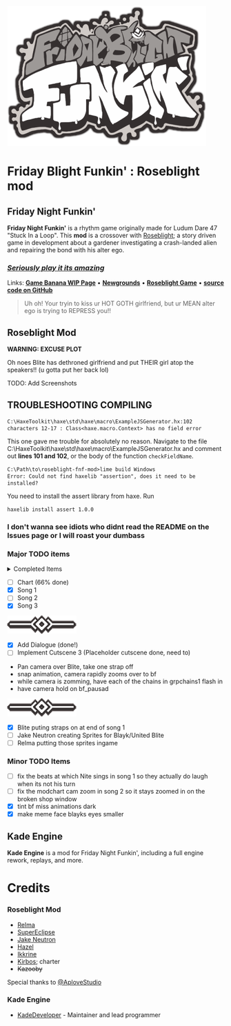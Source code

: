 ![FridayBlightFunkinLogo](art/thumbnailNewer.png)

# Friday Blight Funkin' : Roseblight mod

## Friday Night Funkin'
**Friday Night Funkin'** is a rhythm game originally made for Ludum Dare 47 "Stuck In a Loop". This **mod** is a crossover with [Roseblight](https://aplovestudio.itch.io/roseblight); a story driven game in development about a gardener investigating a crash-landed alien and repairing the bond with his alter ego.

### *[Seriously play it its amazing](https://aplovestudio.itch.io/roseblight)*

Links: [**Game Banana WIP Page**](https://gamebanana.com/wips/56972) • [**Newgrounds**](https://www.newgrounds.com/portal/view/770371) • [**Roseblight Game**](https://aplovestudio.itch.io/roseblight) • [**source code on GitHub**](https://github.com/relma2/roseblight-fnf-mod)
> Uh oh! Your tryin to kiss ur HOT GOTH girlfriend, but ur MEAN alter ego is trying to REPRESS you!!

## Roseblight Mod
**WARNING: EXCUSE PLOT**

Oh noes Blite has dethroned girlfriend and put THEIR girl atop the speakers!! (u gotta put her back lol)

TODO: Add Screenshots

## TROUBLESHOOTING COMPILING
```
C:\HaxeToolkit\haxe\std\haxe\macro\ExampleJSGenerator.hx:102 characters 12-17 : Class<haxe.macro.Context> has no field error 
```
This one gave me trouble for absolutely no reason. Navigate to the file C:\HaxeToolkit\haxe\std\haxe\macro\ExampleJSGenerator.hx and comment out **lines 101 and 102**, or the body of the function `checkFieldName`.

```
C:\Path\to\roseblight-fnf-mod>lime build Windows
Error: Could not find haxelib "assertion", does it need to be installed?
```
You need to install the assert library from haxe. Run
```
haxelib install assert 1.0.0
```
### I don't wanna see idiots who didnt read the README on the Issues page or I will roast your dumbass

### Major TODO items
<details>
<summary> Completed Items </summary>

 - [x] Desaturate stage asset for the ahokau palette (done!)

 - [x] Mod Qrystal over girlfriend (skin; no actual code) (done!)

 - [x] Implement Pausa Notes (done!; and with sfx and Q bein scared!!)

 - [x] Compose all 3 songs (mad props to Ikkrine)

 - [x] Fix Barble Animation (Low Priority)
 - [x] Fix stage offsets (Low Priority)

 - [x] Modchart OR Code
  - [x] Nite's pointing and laughing when Combo missed
  - [x] Shop window breaking towards end of song 2
  - [x] Pausa animation from Blite on Pausa notes
  - [x] Screen shaking subtly on Pausa Notes
 
![div](art/div.png)
</details>

 - [ ] Chart (66% done)
  - [x] Song 1
  - [ ] Song 2
  - [x] Song 3

![div](art/div.png)

 - [x] Add Dialogue (done!)
 - [ ] Implement Cutscene 3 (Placeholder cutscene done, need to)
  - Pan camera over Blite, take one strap off
  - snap animation, camera rapidly zooms over to bf
  - while camera is zomming, have each of the chains in grpchains1 flash in
  - have camera hold on bf_pausad 

![div](art/div.png)

 - [x] Blite puting straps on at end of song 1
 - [ ] Jake Neutron creating Sprites for Blayk/United Blite
 - [ ] Relma putting those sprites ingame

### Minor TODO Items
 - [ ] fix the beats at which Nite sings in song 1 so they actually do laugh when its not his turn
 - [ ] fix the modchart cam zoom in song 2 so it stays zoomed in on the broken shop window
 - [x] tint bf miss animations dark
 - [x] make meme face blayks eyes smaller

## Kade Engine
**Kade Engine** is a mod for Friday Night Funkin', including a full engine rework, replays, and more.

# Credits

### Roseblight Mod
 - [Relma](https://github.com/relma2)
 - [SuperEclipse](https://github.com/SundayMoonday)
 - [Jake Neutron](https://twitter.com/TheJakeneutron)
 - [Hazel](https://gamebanana.com/members/1806493)
 - [Ikkrine](https://twitter.com/rexkuroblack?lang=en)
 - [Kirbos](https://github.com/Kirbos); charter
 - ~~Kazooby~~

Special thanks to [\@AploveStudio](https://aplovestudio.itch.io/)

### Kade Engine
- [KadeDeveloper](https://twitter.com/KadeDeveloper) - Maintainer and lead programmer
